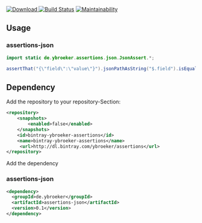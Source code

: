[ ![Download](https://api.bintray.com/packages/ybroeker/assertions/assertions/images/download.svg) ](https://bintray.com/ybroeker/assertions/assertions/_latestVersion)
[![Build Status](https://travis-ci.org/ybroeker/assertions.svg?branch=master)](https://travis-ci.org/ybroeker/assertions)
[![Maintainability](https://api.codeclimate.com/v1/badges/1f948b7bad12dbe6e093/maintainability)](https://codeclimate.com/github/ybroeker/assertions/maintainability)

## Usage

### assertions-json

```java
import static de.ybroeker.assertions.json.JsonAssert.*;

assertThat("{\"field\":\"value\"}").jsonPathAsString("$.field").isEqualTo("value");
```



## Dependency

Add the repository to your repository-Section:

```xml
<repository>
    <snapshots>
        <enabled>false</enabled>
    </snapshots>
    <id>bintray-ybroeker-assertions</id>
    <name>bintray-ybroeker-assertions</name>
     <url>http://dl.bintray.com/ybroeker/assertions</url>
</repository>
```


Add the dependency

### assertions-json

```xml
<dependency>
  <groupId>de.ybroeker</groupId>
  <artifactId>assertions-json</artifactId>
  <version>0.1</version>
</dependency>
```
